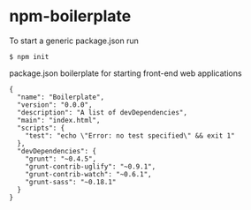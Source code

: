 # npm-boilerplate

To start a generic package.json run

```
$ npm init

```

package.json boilerplate for starting front-end web applications


```
{
  "name": "Boilerplate",
  "version": "0.0.0",
  "description": "A list of devDependencies",
  "main": "index.html",
  "scripts": {
    "test": "echo \"Error: no test specified\" && exit 1"
  },
  "devDependencies": {
    "grunt": "~0.4.5",
    "grunt-contrib-uglify": "~0.9.1",
    "grunt-contrib-watch": "~0.6.1",
    "grunt-sass": "~0.18.1"
  }
}

```

